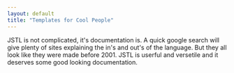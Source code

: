 ```yaml
---
layout: default
title: "Templates for Cool People"
---
```


JSTL is not complicated, it's documentation is. A quick google search will give plenty of sites explaining the in's and out's of the language. But they all look like they were made before 2001. JSTL is userful and versetile and it deserves some good looking documentation.

